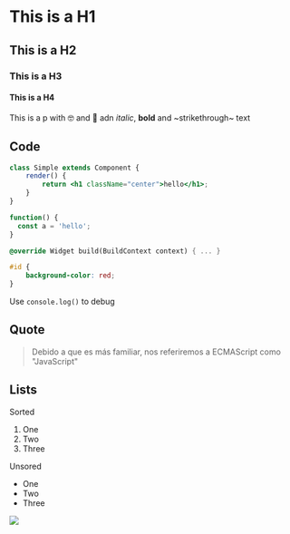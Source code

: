 # This is a H1

## This is a H2

### This is a H3

#### This is a H4

This is a p with 🤓 and 🤪 adn  _italic_, **bold** and ~strikethrough~ text

## Code

```jsx [1-2]
class Simple extends Component {
	render() {
		return <h1 className="center">hello</h1>;
	}
}
```

```typescript  [1-2]
function() { 
  const a = 'hello'; 
}
```

```dart
@override Widget build(BuildContext context) { ... } 
```

```css []
#id {
	background-color: red;
}
```

Use `console.log()` to debug


## Quote

> Debido a que es más familiar, nos referiremos a ECMAScript como "JavaScript"


## Lists

Sorted

1. One
2. Two
3. Three

Unsored

-   One
-   Two
-   Three

![](https://i.blogs.es/03f6bc/1366_2000/450_1000.jpg)